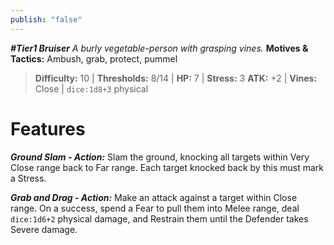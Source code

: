 ```yaml
---
publish: "false"
---
```

***#Tier1 Bruiser***
*A burly vegetable-person with grasping vines.*
**Motives & Tactics:** Ambush, grab, protect, pummel

> **Difficulty:** 10 | **Thresholds:** 8/14 | **HP:** 7 | **Stress:** 3
> **ATK:** +2 | **Vines:** Close | `dice:1d8+3` physical

# Features

***Ground Slam - Action:*** Slam the ground, knocking all targets within Very Close range back to Far range. Each target knocked back by this must mark a Stress.

***Grab and Drag - Action:*** Make an attack against a target within Close range. On a success, spend a Fear to pull them into Melee range, deal `dice:1d6+2` physical damage, and Restrain them until the Defender takes Severe damage.
